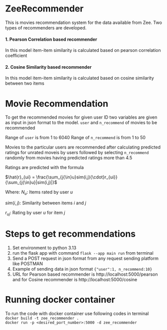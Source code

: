 # ZeeRecommender

This is movies recommendation system for the data available from Zee.
Two types of recommenders are developed.

#### 1. Pearson Correlation based recommender

In this model item-item similarity is calculated based on pearson correlation coefficient

#### 2. Cosine Similarity based recommender

In this model item-item similarity is calculated based on cosine similarity between two items

# Movie Recommendation

To get the recommended movies for given user ID two variables are given as input in json format to the model. `user` and `n_recommend` of movies to be recommended

Range of `user` is from 1 to 6040
Range of `n_recommend` is from 1 to 50

Movies to the particular users are recommended after calculating predicted ratings for unrated moveis by users followed by selecting `n_recommend` randomly from movies having predicted ratings more than 4.5

Ratings are predicted with the formula

$\hat{r}_{ui} = \frac{\sum_{j{\in}u}sim(i,j){\cdot}r_{ui}}{\sum_{j{\in}u}|sim(i,j)|}$

Where: $N_u$: Items rated by user $u$

$sim(i,j)$: Similarity between items $i$ and $j$

$r_{uj}$: Rating by user $u$ for item $j$

# Steps to get recommendations

1. Set environment to python 3.13
2. run the flask app with command `flask --app main run` from terminal
3. Send a POST request in json format from any request sending platform like POSTMAN
4. Example of sending data in json format `{"user":1, n_recommend:10}`
5. URL for Pearson based recommender is http://localhost:5000/pearson and for Cosine recommender is http://localhost:5000/cosine

# Running docker container

To run the code with docker container use following codes in terminal  
`docker build -t zee_recommender .`  
`docker run -p <desired_port_number>:5000 -d zee_recommender`
